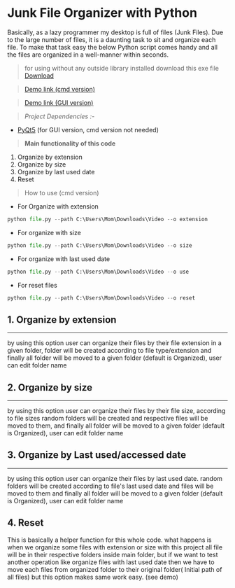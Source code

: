 # Junk File Organizer with Python
Basically, as a lazy programmer my desktop is full of files (Junk Files). Due to the large number of files, it is a daunting task to sit and organize each file. To make that task easy the below Python script comes handy and all the files are organized in a well-manner within seconds.
>for using without any outside library installed download this exe file [Download](https://docs.google.com/uc?export=download&id=1B3WnqQgzj6eHGI5H5yTKcVC23DRzG4Ik
) 

>[Demo link (cmd version)](https://youtu.be/QdxoOVAU-qI)

>[Demo link (GUI version)](https://youtu.be/TcqG5mbJHpU)

>_Project Dependencies :-_
* [PyQt5](https://pypi.org/project/PyQt5/) (for GUI version, cmd version not needed)

>__Main functionality of this code__

1. Organize by extension
2. Organize by size 
3. Organize by last used date
4. Reset


> How to use (cmd version)
* For Organize with extension
```python
python file.py --path C:\Users\Mom\Downloads\Video --o extension 
```
* For organize with size
```python
python file.py --path C:\Users\Mom\Downloads\Video --o size 
```
* For organize with last used date
```python
python file.py --path C:\Users\Mom\Downloads\Video --o use 
```
* For reset files
```python
python file.py --path C:\Users\Mom\Downloads\Video --o reset 
```

## 1. Organize by extension
---
by using this option user can organize their files by their file extension in a given folder, folder will be created according to file type/extension and finally all folder will be moved to a given folder (default is Organized), user can edit folder name

## 2. Organize by size
---
by using this option user can organize their files by their file size, according to file sizes random folders will be created and respective files will be moved to them, and finally all folder will be moved to a given folder (default is Organized), user can edit folder name

## 3. Organize by Last used/accessed date
--- 
by using this option user can organize their files by last used date. random folders will be created according to file's last used date and files will be moved to them and finally all folder will be moved to a given folder (default is Organized), user can edit folder name

## 4. Reset
 This is basically a helper function for this whole code. what happens is when we organize some files with extension or size with this project all file will be in their respective folders inside main folder, but if we want to test another operation like organize files with last used date then we have to move each files from organized folder to their original folder( Initial path of all files) but this option makes same work easy. (see demo)

